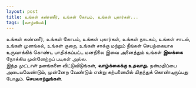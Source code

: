 ```yaml
---
layout: post
title: உங்கள் கண்ணீர், உங்கள் கோபம், உங்கள் புகார்கள்...
tags: [வாழ்வியல்]
---
```

உங்கள் கண்ணீர், உங்கள் கோபம், உங்கள் புகார்கள், உங்கள் நாடகம், உங்கள் சாடல், உங்கள் முனங்கல், உங்கள் குறை, உங்கள் சாக்கு மற்றும்  நீங்கள் செயற்கையாக உருவாக்கிக் கொண்ட பாதிக்கப்பட்ட மனநிலை இவை அனைத்தும் உங்கள் **இலக்கை** நோக்கிய முன்னேற்றப் படிகள் அல்ல.  
இந்த *முட்டாள்* தனங்களை விட்டுவிடுங்கள், **வாழ்க்கைக்கு உதவாது.**  நன்மதிப்பை அடையவேண்டும், முன்னேற வேண்டும் என்று கற்பனையில் மிதந்துக் கொண்டிருப்பது போதும். **செயலாற்றுங்கள்**.